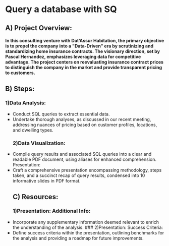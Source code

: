 # Query a database with SQ

## A) Project Overview:

#### In this consulting venture with Dat’Assur Habitation, the primary objective is to propel the company into a "Data-Driven" era by scrutinizing and standardizing home insurance contracts. The visionary direction, set by Pascal Hernandez, emphasizes leveraging data for competitive advantage. The project centers on reevaluating insurance contract prices to distinguish the company in the market and provide transparent pricing to customers.

## B) Steps:

 ### 1)Data Analysis:
<ul style="list-style-type:square;">

<li>Conduct SQL queries to extract essential data.
<li>Undertake thorough analyses, as discussed in our recent meeting, addressing nuances of pricing based on customer profiles, locations, and dwelling types.
  
 ### 2)Data Visualization:

<li>Compile query results and associated SQL queries into a clear and readable PDF document, using aliases for enhanced comprehension.
Presentation:

<li>Craft a comprehensive presentation encompassing methodology, steps taken, and a succinct recap of query results, condensed into 10 informative slides in PDF format.

## C) Resources:

 ### 1)Presentation: Additional Info:

<li>Incorporate any supplementary information deemed relevant to enrich the understanding of the analysis.
 ###  2)Presentation: Success Criteria:

<li>Define success criteria within the presentation, outlining benchmarks for the analysis and providing a roadmap for future improvements.
